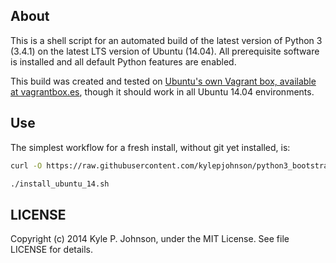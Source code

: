 About
-----
This is a shell script for an automated build of the latest version of Python 3 (3.4.1) on the latest LTS version of Ubuntu (14.04). All prerequisite software is installed and all default Python features are enabled.

This build was created and tested on [Ubuntu's own Vagrant box, available at vagrantbox.es](http://www.vagrantbox.es/), though it should work in all Ubuntu 14.04 environments.

Use
---
The simplest workflow for a fresh install, without git yet installed, is:

``` bash
curl -O https://raw.githubusercontent.com/kylepjohnson/python3_bootstrap/master/install_ubuntu_14.sh

./install_ubuntu_14.sh
```


LICENSE
-------
Copyright (c) 2014 Kyle P. Johnson, under the MIT License. See file LICENSE for details.
